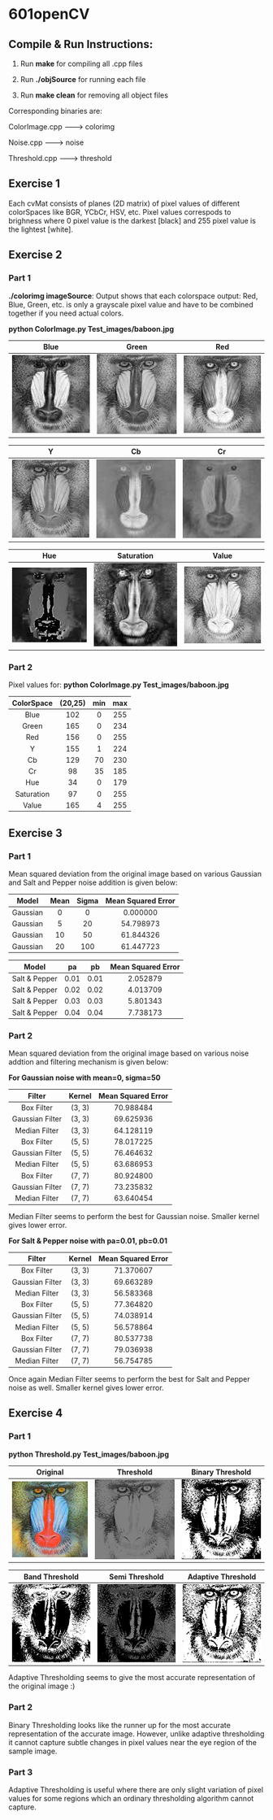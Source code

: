 # 601openCV

## Compile & Run Instructions:
1. Run **make** for compiling all .cpp files

2. Run **./objSource** for running each file

3. Run **make clean** for removing all object files


Corresponding binaries are:

ColorImage.cpp ---> colorimg 

Noise.cpp ---> noise	

Threshold.cpp ---> threshold

## Exercise 1

Each cvMat consists of planes (2D matrix) of pixel values of different colorSpaces like BGR, YCbCr, HSV, etc. Pixel values correspods to brighness where 0 pixel value is the darkest [black] and 255 pixel value is the lightest [white]. 

## Exercise 2

### Part 1

**./colorimg imageSource**: Output shows that each colorspace output: Red, Blue, Green, etc. is only a grayscale pixel value and have to be combined together if you need actual colors. 

**python ColorImage.py Test_images/baboon.jpg**

| Blue 				| Green 			  	| Red 				|
|:-----------------:|:---------------------:|:-----------------:|
| ![blue](/Run_Images/Blue.png) | ![green](/Run_Images/Green.png) 	| ![red](/Run_Images/Red.png) 	|

| Y 				| Cb 			  		| Cr 				|
|:-----------------:|:---------------------:|:-----------------:|
| ![y](/Run_Images/Y.png) 		| ![cb](/Run_Images/Cb.png) 		| ![cr](/Run_Images/Cr.png) 	|

| Hue 				| Saturation 			| Value 			|
|:-----------------:|:---------------------:|:-----------------:|
| ![hue](/Run_Images/Hue.png) | ![sat](/Run_Images/Saturation.png)  | ![val](/Run_Images/Value.png) |

### Part 2

Pixel values for: **python ColorImage.py Test_images/baboon.jpg** 

| ColorSpace 	| (20,25) 	| min 	| max 	|
|:-------------:|:---------:|:-----:|:-----:|
| Blue 			| 102 		| 0 	| 255	|
| Green 		| 165 		| 0		| 234	|
| Red 			| 156		| 0		| 255   |
| Y 			| 155		| 1 	| 224	|
| Cb 			| 129 		| 70 	| 230	|
| Cr 			| 98 		| 35 	| 185	|
| Hue 			| 34 		| 0 	| 179	|
| Saturation 	| 97 		| 0 	| 255	|
| Value 		| 165		| 4 	| 255	|


## Exercise 3

### Part 1

Mean squared deviation from the original image based on various Gaussian and Salt and Pepper noise addition is given below:

| Model 	| Mean 	| Sigma	| Mean Squared Error|
|:---------:|:-----:|:-----:|:-----------------:|
| Gaussian 	| 0 	| 0 	| 0.000000 			|
| Gaussian 	| 5 	| 20 	| 54.798973 		|
| Gaussian  | 10 	| 50 	| 61.844326 		|
| Gaussian  | 20 	| 100 	| 61.447723 		|

| Model 		| pa 	| pb 	| Mean Squared Error|
|:-------------:|:-----:|:-----:|:-----------------:|
| Salt & Pepper | 0.01 	| 0.01 	| 2.052879 			|
| Salt & Pepper | 0.02 	| 0.02 	| 4.013709 			|
| Salt & Pepper | 0.03 	| 0.03 	| 5.801343 			|
| Salt & Pepper | 0.04 	| 0.04 	| 7.738173 			|


### Part 2

Mean squared deviation from the original image based on various noise addtion and filtering mechanism is given below:

**For Gaussian noise with mean=0, sigma=50**

| Filter 			| Kernel	| Mean Squared Error	|
|:-----------------:|:---------:|:---------------------:|
| Box Filter 		| (3, 3) 	| 70.988484 			|
| Gaussian Filter 	| (3, 3) 	| 69.625936 			|
| Median Filter 	| (3, 3) 	| 64.128119 			|
| Box Filter 		| (5, 5) 	| 78.017225 			|
| Gaussian Filter 	| (5, 5) 	| 76.464632 			|
| Median Filter 	| (5, 5) 	| 63.686953 			|
| Box Filter 		| (7, 7) 	| 80.924800 			|
| Gaussian Filter 	| (7, 7) 	| 73.235832 			|
| Median Filter 	| (7, 7) 	| 63.640454 			|

Median Filter seems to perform the best for Gaussian noise. Smaller kernel gives lower error.

**For Salt & Pepper noise with pa=0.01, pb=0.01**

| Filter 			| Kernel	 | Mean Squared Error	|
|:-----------------:|:----------:|:--------------------:|
| Box Filter 		| (3, 3) 	 | 71.370607 			|
| Gaussian Filter 	| (3, 3) 	 | 69.663289 			|
| Median Filter 	| (3, 3) 	 | 56.583368 			|
| Box Filter 		| (5, 5) 	 | 77.364820 			|
| Gaussian Filter 	| (5, 5) 	 | 74.038914 			|
| Median Filter 	| (5, 5) 	 | 56.578864 			|
| Box Filter 		| (7, 7) 	 | 80.537738 			|
| Gaussian Filter 	| (7, 7) 	 | 79.036938 			|
| Median Filter 	| (7, 7) 	 | 56.754785 			|

Once again Median Filter seems to perform the best for Salt and Pepper noise as well. Smaller kernel gives lower error.

## Exercise 4

### Part 1

**python Threshold.py Test_images/baboon.jpg**

| Original 			| Threshold 			| Binary Threshold 	|
|:-----------------:|:---------------------:|:-----------------:|
| ![blue](/Test_images/baboon.jpg ) | ![green](/Run_Images/th.png) 	| ![red](/Run_Images/bin_th.png) 	|

| Band Threshold 	| Semi Threshold 		| Adaptive Threshold |
|:-----------------:|:---------------------:|:------------------:|
| ![y](/Run_Images/band_th.png) | ![cb](/Run_Images/semi_th.png) | ![cr](/Run_Images/adap_th.png) |

Adaptive Thresholding seems to give the most accurate representation of the original image :)

### Part 2

Binary Thresholding looks like the runner up for the most accurate representation of the accurate image. However, unlike adaptive thresholding it cannot capture subtle changes in pixel values near the eye region of the sample image.


### Part 3

Adaptive Thresholding is useful where there are only slight variation of pixel values for some regions which an ordinary thresholding algorithm cannot capture.
